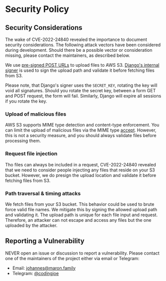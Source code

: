 # Security Policy

## Security Considerations

The wake of CVE-2022-24840 revealed the importance to document security considerations.
The following attack vectors have been considered during development. Should there be
a possible vector or consideration missing, please contact the maintainers, as described
below.

We use [pre-signed POST URLs](s3-pre-signed-url) to upload files to AWS S3.
[Django's internal signer](django-signing) is used to sign the upload path and validate
it before fetching files from S3.

Please note, that Django's signer uses the `SECRET_KEY`, rotating the key will void all
signatures. Should you rotate the secret key, between a form GET and POST request, the
form will fail. Similarly, Django will expire all sessions if you rotate the key.

[s3-pre-signed-url]: https://boto3.amazonaws.com/v1/documentation/api/latest/guide/s3-presigned-urls.html
[django-signing]: https://docs.djangoproject.com/en/stable/topics/signing/

### Upload of malicious files

AWS S3 supports MIME type detection and content-type enforcement.
You can limit the upload of malicious files via the MIME type [accept][accept].
However, this is not a security measure, and you should always validate files before
processing them.

[accept]: https://developer.mozilla.org/en-US/docs/Web/HTML/Attributes/accept

### Request file injection

Tho files can always be included in a request, CVE-2022-24840 revealed that we need
to consider people injecting any files that reside on your S3 bucket. However, we do
presign the upload location and validate it before fetching files from S3.

### Path traversal & timing attacks

We fetch files from your S3 bucket. This behavior could be used to brute force valid
file names. We mitigate this by signing the allowed upload path and validating it.
The upload path is unique for each file input and request. Therefore, an attacker can
not escape and access any files but the one uploaded by the attacker.

## Reporting a Vulnerability

NEVER open an issue or discussion to report a vulnerability. Please contact one of the
maintainers of the project either via email or Telegram:

* Email: [johannes@maron.family](mailto:johannes@maron.family)
* Telegram: [@codingjoe](https://t.me/codingjoe)

